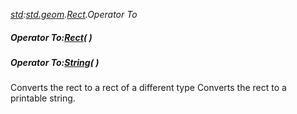 _[std](../../modules/std/std-module.md):[std.geom](../../modules/std/std-geom.md).[Rect<T>](../../modules/std/std-geom-rect.md).Operator To_
##### Operator To:[Rect](../../modules/std/std-geom-rect.md)<C>(  )
##### Operator To:[String](../../modules/wonkey/wonkey-types-string.md)(  )
Converts the rect to a rect of a different type
Converts the rect to a printable string.
